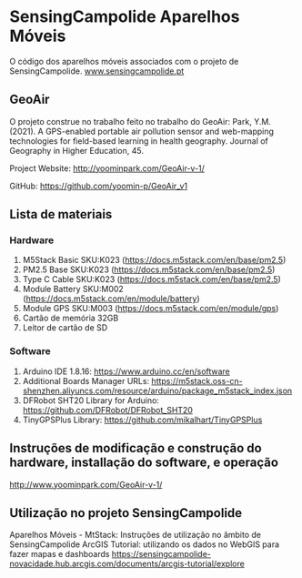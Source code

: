 # SensingCampolide Aparelhos Móveis
O código dos aparelhos móveis associados com o projeto de SensingCampolide.
www.sensingcampolide.pt

## GeoAir
O projeto construe no trabalho feito no trabalho do GeoAir:
Park, Y.M. (2021). A GPS-enabled portable air pollution sensor and web-mapping technologies for field-based learning in health geography. Journal of Geography in Higher Education, 45.

Project Website: http://yoominpark.com/GeoAir-v-1/
  
GitHub: https://github.com/yoomin-p/GeoAir_v1


## Lista de materiais
### Hardware
1.	M5Stack Basic SKU:K023 (https://docs.m5stack.com/en/base/pm2.5)
2.	PM2.5 Base SKU:K023 (https://docs.m5stack.com/en/base/pm2.5)
3.	Type C Cable SKU:K023 (https://docs.m5stack.com/en/base/pm2.5)
4.	Module Battery SKU:M002 (https://docs.m5stack.com/en/module/battery)
5.	Module GPS SKU:M003 (https://docs.m5stack.com/en/module/gps)
6.	Cartão de memória 32GB
7.	Leitor de cartão de SD
### Software
1. Arduino IDE 1.8.16: https://www.arduino.cc/en/software
2. Additional Boards Manager URLs: https://m5stack.oss-cn-shenzhen.aliyuncs.com/resource/arduino/package_m5stack_index.json
3. DFRobot SHT20 Library for Arduino: https://github.com/DFRobot/DFRobot_SHT20
4. TinyGPSPlus Library: https://github.com/mikalhart/TinyGPSPlus

## Instruções de modificação e construção do hardware, installação do software, e operação
http://www.yoominpark.com/GeoAir-v-1/

## Utilização no projeto SensingCampolide
Aparelhos Móveis - MtStack: Instruções de utilização no âmbito de SensingCampolide
ArcGIS Tutorial: utilizando os dados no WebGIS para fazer mapas e dashboards https://sensingcampolide-novacidade.hub.arcgis.com/documents/arcgis-tutorial/explore
